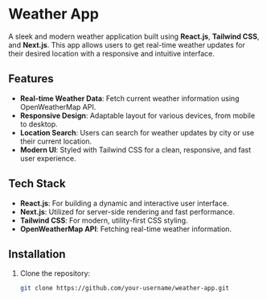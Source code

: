 # Weather App

A sleek and modern weather application built using **React.js**, **Tailwind CSS**, and **Next.js**. This app allows users to get real-time weather updates for their desired location with a responsive and intuitive interface.

## Features

- **Real-time Weather Data**: Fetch current weather information using OpenWeatherMap API.
- **Responsive Design**: Adaptable layout for various devices, from mobile to desktop.
- **Location Search**: Users can search for weather updates by city or use their current location.
- **Modern UI**: Styled with Tailwind CSS for a clean, responsive, and fast user experience.

## Tech Stack

- **React.js**: For building a dynamic and interactive user interface.
- **Next.js**: Utilized for server-side rendering and fast performance.
- **Tailwind CSS**: For modern, utility-first CSS styling.
- **OpenWeatherMap API**: Fetching real-time weather information.

## Installation

1. Clone the repository:
   ```bash
   git clone https://github.com/your-username/weather-app.git

